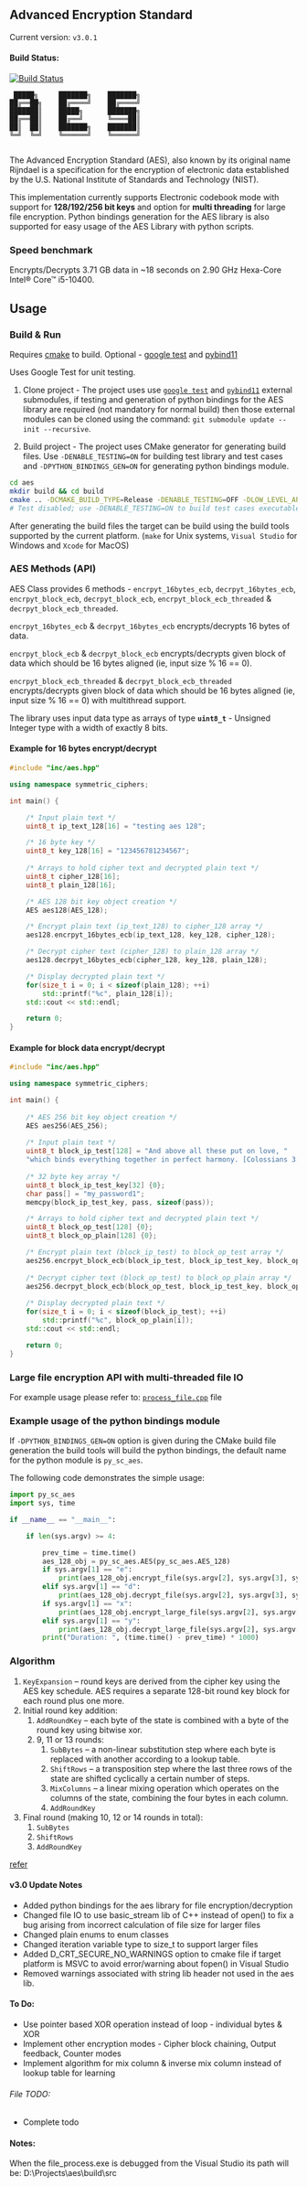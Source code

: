 ## Advanced Encryption Standard 

Current version: `v3.0.1`

#### Build Status:

[![Build Status](https://app.travis-ci.com/TonyJosi97/aes.svg?branch=master)](https://app.travis-ci.com/github/TonyJosi97/aes)

``` 
 █████╗     ███████╗    ███████╗
██╔══██╗    ██╔════╝    ██╔════╝
███████║    █████╗      ███████╗
██╔══██║    ██╔══╝      ╚════██║
██║  ██║    ███████╗    ███████║
╚═╝  ╚═╝    ╚══════╝    ╚══════╝
                                                                                          
```

The Advanced Encryption Standard (AES), also known by its original name Rijndael is a specification for the encryption of electronic data established by the U.S. National Institute of Standards and Technology (NIST).

This implementation currently supports Electronic codebook mode with support for **128/192/256 bit keys** and option for **multi threading** for large file encryption. Python bindings generation for the AES library is also supported for easy usage of the AES Library with python scripts.

###  Speed benchmark

Encrypts/Decrypts 3.71 GB data in ~18 seconds on 2.90 GHz Hexa-Core Intel® Core™ i5-10400.

## Usage

### Build & Run

Requires [cmake](https://cmake.org/) to build. Optional - [google test](https://en.wikipedia.org/wiki/Google_Test) and [pybind11](https://pybind11.readthedocs.io/en/stable/faq.html)

Uses Google Test for unit testing.

1. Clone project - The project uses use [`google test`](https://en.wikipedia.org/wiki/Google_Test) and [`pybind11`](https://pybind11.readthedocs.io/en/stable/faq.html) external submodules, if testing and generation of python bindings for the AES library are required (not mandatory for normal build) then those external modules can be cloned using the command:  `git submodule update --init --recursive`.

2. Build project - The project uses CMake generator for generating build files. Use `-DENABLE_TESTING=ON` for building test library and test cases and `-DPYTHON_BINDINGS_GEN=ON` for generating python bindings module.

``` sh
cd aes
mkdir build && cd build
cmake .. -DCMAKE_BUILD_TYPE=Release -DENABLE_TESTING=OFF -DLOW_LEVEL_API_SAMPLE=ON -DWARNINGS_AS_ERRORS=OFF -DENABLE_IPO=ON 
# Test disabled; use -DENABLE_TESTING=ON to build test cases executable. Not building python bindings by default, use -DPYTHON_BINDINGS_GEN=ON if required.
```

After generating the build files the target can be build using the build tools supported by the current platform. (`make` for Unix systems, `Visual Studio` for Windows and `Xcode` for MacOS)


### AES Methods (API)

AES Class provides 6 methods - `encrpyt_16bytes_ecb`, `decrpyt_16bytes_ecb`, `encrpyt_block_ecb`, `decrpyt_block_ecb`, `encrpyt_block_ecb_threaded` & `decrpyt_block_ecb_threaded`. 

`encrpyt_16bytes_ecb` & `decrpyt_16bytes_ecb` encrypts/decrypts 16 bytes of data.

`encrpyt_block_ecb` & `decrpyt_block_ecb` encrypts/decrypts given block of data which should be 16 bytes aligned (ie, input size % 16 == 0).

`encrpyt_block_ecb_threaded` & `decrpyt_block_ecb_threaded` encrypts/decrypts given block of data which should be 16 bytes aligned (ie, input size % 16 == 0) with multithread support.

The library uses input data type as arrays of type **`uint8_t`** - Unsigned Integer type with a width of exactly 8 bits.

#### Example for 16 bytes encrypt/decrypt

``` C++
#include "inc/aes.hpp"

using namespace symmetric_ciphers;

int main() {

    /* Input plain text */
    uint8_t ip_text_128[16] = "testing aes 128";

    /* 16 byte key */
    uint8_t key_128[16] = "123456781234567";
    
    /* Arrays to hold cipher text and decrypted plain text */
    uint8_t cipher_128[16];
    uint8_t plain_128[16];

    /* AES 128 bit key object creation */
    AES aes128(AES_128);

    /* Encrypt plain text (ip_text_128) to cipher_128 array */
    aes128.encrpyt_16bytes_ecb(ip_text_128, key_128, cipher_128);

    /* Decrypt cipher text (cipher_128) to plain_128 array */
    aes128.decrpyt_16bytes_ecb(cipher_128, key_128, plain_128);

    /* Display decrypted plain text */
    for(size_t i = 0; i < sizeof(plain_128); ++i)
        std::printf("%c", plain_128[i]);
    std::cout << std::endl;

    return 0;
}
``` 

#### Example for block data encrypt/decrypt

``` C++
#include "inc/aes.hpp"

using namespace symmetric_ciphers;

int main() {
    
    /* AES 256 bit key object creation */
    AES aes256(AES_256);
    
    /* Input plain text */
    uint8_t block_ip_test[128] = "And above all these put on love, "
    "which binds everything together in perfect harmony. [Colossians 3:14]"; 
    
    /* 32 byte key array */
    uint8_t block_ip_test_key[32] {0};
    char pass[] = "my_password1";
    memcpy(block_ip_test_key, pass, sizeof(pass));

    /* Arrays to hold cipher text and decrypted plain text */
    uint8_t block_op_test[128] {0};
    uint8_t block_op_plain[128] {0};

    /* Encrypt plain text (block_ip_test) to block_op_test array */
    aes256.encrpyt_block_ecb(block_ip_test, block_ip_test_key, block_op_test, sizeof(block_ip_test), sizeof(block_ip_test_key));
    
    /* Decrypt cipher text (block_op_test) to block_op_plain array */
    aes256.decrpyt_block_ecb(block_op_test, block_ip_test_key, block_op_plain, sizeof(block_op_test), sizeof(block_ip_test_key));
    
    /* Display decrypted plain text */
    for(size_t i = 0; i < sizeof(block_ip_test); ++i)
        std::printf("%c", block_op_plain[i]);
    std::cout << std::endl;

    return 0;
}
```

### Large file encryption API with multi-threaded file IO

For example usage please refer to: [`process_file.cpp`](https://github.com/TonyJosi97/aes/blob/master/src/process_file.cpp) file

### Example usage of the python bindings module

If `-DPYTHON_BINDINGS_GEN=ON` option is given during the CMake build file generation the build tools will build the python bindings, the default name for the python module is `py_sc_aes`.

The following code demonstrates the simple usage:

``` py
import py_sc_aes
import sys, time

if __name__ == "__main__":

    if len(sys.argv) >= 4:

        prev_time = time.time()
        aes_128_obj = py_sc_aes.AES(py_sc_aes.AES_128)
        if sys.argv[1] == "e":
            print(aes_128_obj.encrypt_file(sys.argv[2], sys.argv[3], sys.argv[4]))
        elif sys.argv[1] == "d":
            print(aes_128_obj.decrypt_file(sys.argv[2], sys.argv[3], sys.argv[4]))
        if sys.argv[1] == "x":
            print(aes_128_obj.encrypt_large_file(sys.argv[2], sys.argv[3], sys.argv[4]))
        elif sys.argv[1] == "y":
            print(aes_128_obj.decrypt_large_file(sys.argv[2], sys.argv[3], sys.argv[4]))
        print("Duration: ", (time.time() - prev_time) * 1000)

```
### Algorithm
1. `KeyExpansion` – round keys are derived from the cipher key using the AES key schedule. AES requires a separate 128-bit round key block for each round plus one more.
2. Initial round key addition:
    1. `AddRoundKey` – each byte of the state is combined with a byte of the round key using bitwise xor.
    2. 9, 11 or 13 rounds:
        1. `SubBytes` – a non-linear substitution step where each byte is replaced with another according to a lookup table.
        2. `ShiftRows` – a transposition step where the last three rows of the state are shifted cyclically a certain number of steps.
        3. `MixColumns` – a linear mixing operation which operates on the columns of the state, combining the four bytes in each column.
        4. `AddRoundKey`
3. Final round (making 10, 12 or 14 rounds in total):
    1. `SubBytes`
    2. `ShiftRows`
    3. `AddRoundKey`

[refer](https://en.wikipedia.org/wiki/Advanced_Encryption_Standard)

#### v3.0 Update Notes

* Added python bindings for the aes library for file encryption/decryption
* Changed file IO to use basic_stream lib of C++ instead of open() to fix a bug arising from incorrect calculation of file size for larger files
* Changed plain enums to enum classes
* Changed iteration variable type to size_t to support larger files
* Added D_CRT_SECURE_NO_WARNINGS option to cmake file if target platform is MSVC to avoid error/warning about fopen() in Visual Studio
* Removed warnings associated with string lib header not used in the aes lib.

#### To Do:
* Use pointer based XOR operation instead of loop - individual bytes & XOR
* Implement other encryption modes - Cipher block chaining, Output feedback, Counter modes
* Implement algorithm for mix column & inverse mix column instead of lookup table for learning

###### File TODO:
* Complete todo


#### Notes:

When the file_process.exe is debugged from the Visual Studio its path will be: D:\Projects\aes\build\src
